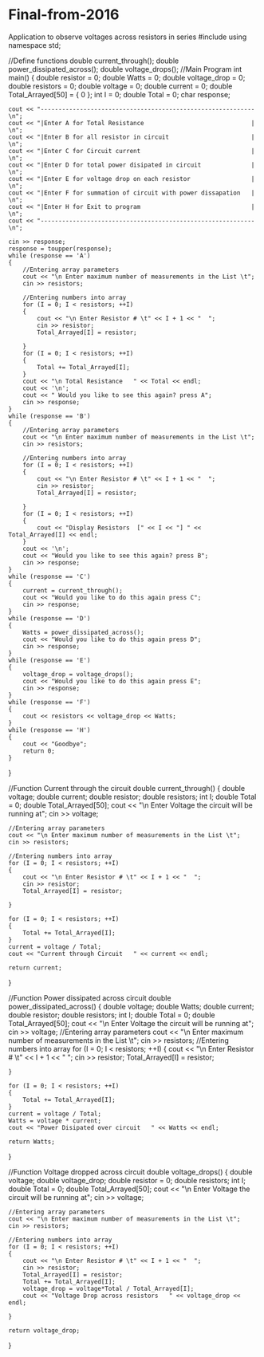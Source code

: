 # Final-from-2016
Application to observe voltages across resistors in series
#include <iostream>
using namespace std;

//Define functions
double current_through();
double power_dissipated_across();
double voltage_drops();
//Main Program
int main()
{
	double resistor = 0;
	double Watts = 0;
	double voltage_drop = 0;
	double resistors = 0;
	double voltage = 0;
	double current = 0;
	double Total_Arrayed[50] = { 0 };
	int I = 0;
	double Total = 0;
	char response;
	

	cout << "------------------------------------------------------------ \n";
	cout << "|Enter A for Total Resistance                              | \n";
	cout << "|Enter B for all resistor in circuit                       | \n";
	cout << "|Enter C for Circuit current                               | \n";
	cout << "|Enter D for total power disipated in circuit              | \n";
	cout << "|Enter E for voltage drop on each resistor                 | \n";
	cout << "|Enter F for summation of circuit with power dissapation   | \n";
	cout << "|Enter H for Exit to program                               | \n";
	cout << "------------------------------------------------------------ \n";

	cin >> response;
	response = toupper(response);
	while (response == 'A')
	{
		//Entering array parameters
		cout << "\n Enter maximum number of measurements in the List \t";
		cin >> resistors;

		//Entering numbers into array
		for (I = 0; I < resistors; ++I)
		{
			cout << "\n Enter Resistor # \t" << I + 1 << "  ";
			cin >> resistor;
			Total_Arrayed[I] = resistor;

		}
		for (I = 0; I < resistors; ++I)
		{
			Total += Total_Arrayed[I];
		}
		cout << "\n Total Resistance   " << Total << endl;
		cout << '\n';
		cout << " Would you like to see this again? press A";
		cin >> response;
	}
	while (response == 'B')
	{	
		//Entering array parameters
		cout << "\n Enter maximum number of measurements in the List \t";
		cin >> resistors;
		
		//Entering numbers into array
		for (I = 0; I < resistors; ++I)
		{
			cout << "\n Enter Resistor # \t" << I + 1 << "  ";
			cin >> resistor;
			Total_Arrayed[I] = resistor;

		}
		for (I = 0; I < resistors; ++I)
		{
			cout << "Display Resistors  [" << I << "] " << Total_Arrayed[I] << endl;
		}
		cout << '\n';
		cout << "Would you like to see this again? press B";
		cin >> response;
	}
	while (response == 'C')
	{
		current = current_through();
		cout << "Would you like to do this again press C";
		cin >> response;
	}
	while (response == 'D')
	{
		Watts = power_dissipated_across();
		cout << "Would you like to do this again press D";
		cin >> response;
	}
	while (response == 'E')
	{
		voltage_drop = voltage_drops();
		cout << "Would you like to do this again press E";
		cin >> response;
	}
	while (response == 'F')
	{
		cout << resistors << voltage_drop << Watts;
	}
	while (response == 'H')
	{
		cout << "Goodbye";
		return 0;
	}
}

//Function Current through the circuit
double current_through()
{
	double voltage;
	double current;
	double resistor;
	double resistors;
	int I;
	double Total = 0;
	double Total_Arrayed[50];
	cout << "\n Enter Voltage the circuit will be running at";
	cin >> voltage;

	//Entering array parameters
	cout << "\n Enter maximum number of measurements in the List \t";
	cin >> resistors;

	//Entering numbers into array
	for (I = 0; I < resistors; ++I)
	{
		cout << "\n Enter Resistor # \t" << I + 1 << "  ";
		cin >> resistor;
		Total_Arrayed[I] = resistor;

	}
	
	for (I = 0; I < resistors; ++I)
	{
		Total += Total_Arrayed[I];
	}
	current = voltage / Total;
	cout << "Current through Circuit   " << current << endl;

	return current;
}

//Function Power dissipated across circuit
double power_dissipated_across()
{
	double voltage;
	double Watts;
	double current;
	double resistor;
	double resistors;
	int I;
	double Total = 0;
	double Total_Arrayed[50];
	cout << "\n Enter Voltage the circuit will be running at";
	cin >> voltage;
	//Entering array parameters
	cout << "\n Enter maximum number of measurements in the List \t";
	cin >> resistors;
	//Entering numbers into array
	for (I = 0; I < resistors; ++I)
	{
		cout << "\n Enter Resistor # \t" << I + 1 << "  ";
		cin >> resistor;
		Total_Arrayed[I] = resistor;

	}

	for (I = 0; I < resistors; ++I)
	{
		Total += Total_Arrayed[I];
	}
	current = voltage / Total;
	Watts = voltage * current;
	cout << "Power Disipated over circuit   " << Watts << endl;

	return Watts;
}

//Function Voltage dropped across circuit
double voltage_drops()
{
	double voltage;
	double voltage_drop;
	double resistor = 0;
	double resistors;
	int I;
	double Total = 0;
	double Total_Arrayed[50];
	cout << "\n Enter Voltage the circuit will be running at";
	cin >> voltage;

	//Entering array parameters
	cout << "\n Enter maximum number of measurements in the List \t";
	cin >> resistors;

	//Entering numbers into array
	for (I = 0; I < resistors; ++I)
	{
		cout << "\n Enter Resistor # \t" << I + 1 << "  ";
		cin >> resistor;
		Total_Arrayed[I] = resistor;
		Total += Total_Arrayed[I];
		voltage_drop = voltage*Total / Total_Arrayed[I];
		cout << "Voltage Drop across resistors   " << voltage_drop << endl;

	}
	
	return voltage_drop;
}
